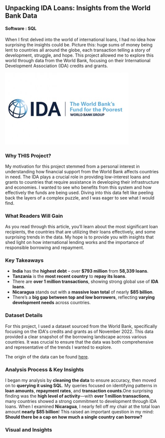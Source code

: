 
## Unpacking IDA Loans: Insights from the World Bank Data
#### Software : SQL

When I first delved into the world of international loans, I had no idea how surprising the insights could be. Picture this: huge sums of money being lent to countries all around the globe, each transaction telling a story of development, struggle, and hope. This project allowed me to explore this world through data from the World Bank, focusing on their International Development Association (IDA) credits and grants.


<img src="images/international-development-association-203414 - Copy.jpg"/>

### Why THIS Project?

My motivation for this project stemmed from a personal interest in understanding how financial support from the World Bank affects countries in need. The IDA plays a crucial role in providing low-interest loans and grants to countries that require assistance in developing their infrastructure and economies. I wanted to see who benefits from this system and how effectively the funds are being used. Diving into this data felt like peeling back the layers of a complex puzzle, and I was eager to see what I would find.


### What Readers Will Gain

As you read through this article, you’ll learn about the most significant loan recipients, the countries that are utilizing their loans effectively, and some surprising trends in the data. My hope is to provide you with insights that shed light on how international lending works and the importance of responsible borrowing and repayment.


### Key Takeaways

- **India** has the **highest debt** – over **$793 million** from **58,339 loans**.
- **Tanzania** is the **most recent country** to **repay its loans**.
- There are **over 1 million transactions**, showing strong global use of **IDA loans**.
- **Nicaragua** stands out with a **massive loan total** of nearly **$85 billion**.
- There’s a **big gap between top and low borrowers**, reflecting **varying development needs** across countries.

### Dataset Details

For this project, I used a dataset sourced from the World Bank, specifically focusing on the IDA's credits and grants as of November 2022. This data provided a clear snapshot of the borrowing landscape across various countries. It was crucial to ensure that the data was both comprehensive and representative of the trends I wanted to explore.

The origin of the data can be found [here](https://financesone.worldbank.org/ida-statement-of-credits-grants-and-guarantees-historical-data/DS00976).


### Analysis Process & Key Insights

I began my analysis by **cleaning the data** to ensure accuracy, then moved on to **querying it using SQL**. My queries focused on identifying patterns in **loan amounts**, **repayment rates**, and **transaction counts**.One surprising finding was the **high level of activity**—with **over 1 million transactions**, many countries showed a strong commitment to development through IDA loans. When I examined **Nicaragua**, I nearly fell off my chair at the total loan amount **nearly $85 billion**! This raised an important question in my mind:  
**Should there be a cap on how much a single country can borrow?**


### Visual and Insights



